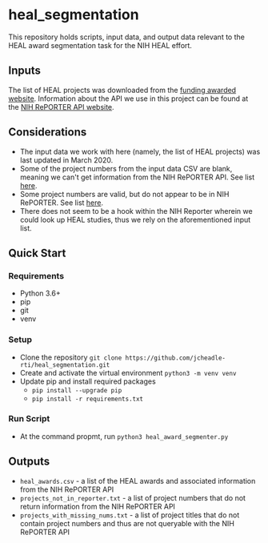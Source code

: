 # heal_segmentation

This repository holds scripts, input data, and output data relevant to the HEAL award segmentation task for the NIH HEAL effort.  

## Inputs

The list of HEAL projects was downloaded from the [funding awarded website](https://heal.nih.gov/funding/awarded).
Information about the API we use in this project can be found at the [NIH RePORTER API website](https://api.reporter.nih.gov/).

## Considerations

- The input data we work with here (namely, the list of HEAL projects) was last updated in March 2020.
- Some of the project numbers from the input data CSV are blank, meaning we can't get information from the NIH RePORTER API.  See list [here](/outputs/projects_with_missing_nums.txt).
- Some project numbers are valid, but do not appear to be in NIH RePORTER.  See list [here](/outputs/projects_not_in_reporter.txt).
- There does not seem to be a hook within the NIH Reporter wherein we could look up HEAL studies, thus we rely on the aforementioned input list.

## Quick Start
### Requirements

- Python 3.6+
- pip
- git
- venv

### Setup

- Clone the repository `git clone https://github.com/jcheadle-rti/heal_segmentation.git`
- Create and activate the virtual environment `python3 -m venv venv`
- Update pip and install required packages
  - `pip install --upgrade pip`
  - `pip install -r requirements.txt`
  
### Run Script

- At the command propmt, run `python3 heal_award_segmenter.py`

## Outputs

- `heal_awards.csv` - a list of the HEAL awards and associated information from the NIH RePORTER API
- `projects_not_in_reporter.txt` - a list of project numbers that do not return information from the NIH RePORTER API
- `projects_with_missing_nums.txt` - a list of project titles that do not contain project numbers and thus are not queryable with the NIH RePORTER API
